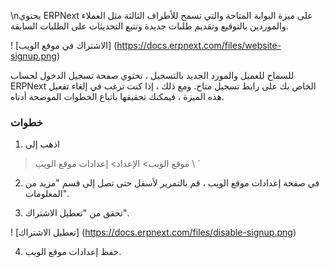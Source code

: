 \nيحتوي ERPNext على ميزة البوابة المتاحة والتي تسمح للأطراف الثالثة مثل العملاء والموردين بالتوقيع وتقديم طلبات جديدة وتتبع التحديثات على الطلبات السابقة.

! [الاشتراك في موقع الويب] (https://docs.erpnext.com/files/website-signup.png)

للسماح للعميل والمورد الجديد بالتسجيل ، تحتوي صفحة تسجيل الدخول لحساب ERPNext الخاص بك على رابط تسجيل متاح. ومع ذلك ، إذا كنت ترغب في إلغاء تفعيل هذه الميزة ، فيمكنك تحقيقها باتباع الخطوات الموضحة أدناه.

### خطوات

1. اذهب إلى

> موقع الويب> الإعداد> إعدادات موقع الويب \ `

2. في صفحة إعدادات موقع الويب ، قم بالتمرير لأسفل حتى تصل إلى قسم "مزيد من المعلومات".
    
3. تحقق من "تعطيل الاشتراك".
    

! [تعطيل الاشتراك] (https://docs.erpnext.com/files/disable-signup.png)

4. حفظ إعدادات موقع الويب.